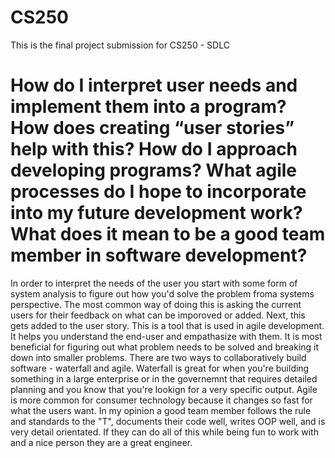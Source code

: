 # CS250
This is the final project submission for CS250 - SDLC

# How do I interpret user needs and implement them into a program? How does creating “user stories” help with this? How do I approach developing programs? What agile processes do I hope to incorporate into my future development work? What does it mean to be a good team member in software development?

In order to interpret the needs of the user you start with some form of system analysis to figure out how you'd solve the problem froma systems perspective. The most common way of doing this is asking the current users for their feedback on what can be imporoved or added. Next, this gets added to the user story. This is a tool that is used in agile development. It helps you understand the end-user and empathasize with them. It is most beneficial for figuring out what problem needs to be solved and breaking it down into smaller problems. There are two ways to collaboratively build software - waterfall and agile. Waterfall is great for when you're building something in a large enterprise or in the governemnt that requires detailed planning and you know that you're lookign for a very specific output. Agile is more common for consumer technology because it changes so fast for what the users want. In my opinion a good team member follows the rule and standards to the "T", documents their code well, writes OOP well, and is very detail orientated. If they can do all of this while being fun to work with and a nice person they are a great engineer.
